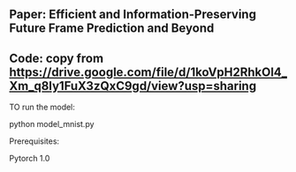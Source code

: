 ## Paper: Efficient and Information-Preserving Future Frame Prediction and Beyond
## Code: copy from https://drive.google.com/file/d/1koVpH2RhkOl4_Xm_q8Iy1FuX3zQxC9gd/view?usp=sharing

TO run the model:

python model_mnist.py

Prerequisites:

Pytorch 1.0

